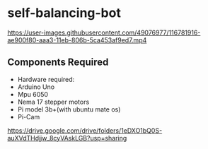 

# self-balancing-bot

https://user-images.githubusercontent.com/49076977/116781916-ae900f80-aaa3-11eb-806b-5ca453af9ed7.mp4


## Components Required
- Hardware required:
- Arduino Uno
- Mpu 6050
- Nema 17 stepper motors
- Pi model 3b+(with ubuntu mate os)
- Pi-Cam



https://drive.google.com/drive/folders/1eDXO1bQ0S-auXVdTHdjjw_8cyVAskLGB?usp=sharing

